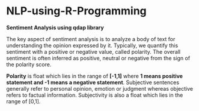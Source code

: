 # NLP-using-R-Programming


**Sentiment Analysis using qdap library**

The key aspect of sentiment analysis is to analyze a body of text for understanding the opinion expressed by it. Typically, we quantify this sentiment with a positive or negative value, called polarity. The overall sentiment is often inferred as positive, neutral or negative from the sign of the polarity score.

**Polarity** is float which lies in the range of **[-1,1]** where **1 means positive statement and -1 means a negative statement**. Subjective sentences generally refer to personal opinion, emotion or judgment whereas objective refers to factual information. Subjectivity is also a float which lies in the range of [0,1].
